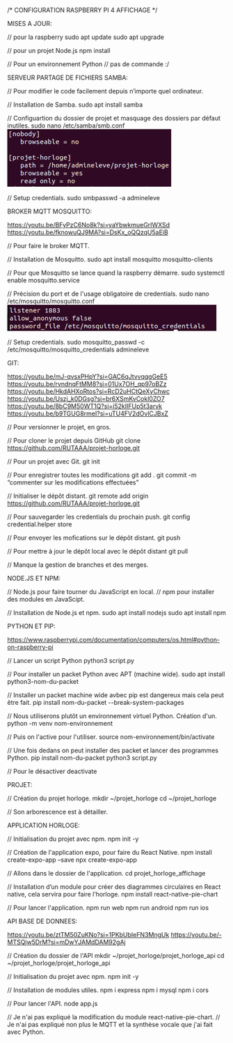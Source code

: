 




/*    CONFIGURATION RASPBERRY PI 4 AFFICHAGE    */





MISES A JOUR:

// pour la raspberry
sudo apt update
sudo apt upgrade

// pour un projet Node.js
npm install

// Pour un environnement Python
// pas de commande :/



SERVEUR PARTAGE DE FICHIERS SAMBA:

// Pour modifier le code facilement depuis n’importe quel ordinateur.

// Installation de Samba.
sudo apt install samba

// Configuartion du dossier de projet et masquage des dossiers par défaut inutiles.
sudo nano /etc/samba/smb.conf
![samba conf](images/samba_conf.png)

// Setup credentials.
sudo smbpasswd -a admineleve



BROKER MQTT MOSQUITTO:

https://youtu.be/BFyPzC6No8k?si=yaYbwkmueGrIWXSd
https://youtu.be/fknowuQJ9MA?si=DsKx_oQQzqU5aEiB

// Pour faire le broker MQTT.

// Installation de Mosquitto.
sudo apt install mosquitto mosquitto-clients

// Pour que Mosquitto se lance quand la raspberry démarre.
sudo systemctl enable mosquitto.service

// Précision du port et de l'usage obligatoire de credentials.
sudo nano /etc/mosquitto/mosquitto.conf
![mosquitto conf](images/mosquitto_conf.png)

// Setup credentials.
sudo mosquitto_passwd -c /etc/mosquitto/mosquitto_credentials admineleve



GIT:

https://youtu.be/mJ-qvsxPHpY?si=GAC6qJtvvqqgGeE5
https://youtu.be/rvndnqFtMM8?si=01Ux7OH_qp97oBZz
https://youtu.be/HkdAHXoRtos?si=RcD2uHCtQeXyChwc
https://youtu.be/Uszj_k0DGsg?si=br6XSmKvCokl0ZO7
https://youtu.be/8bC9M50WT1Q?si=i52kIIFUp5t3arvk
https://youtu.be/b9TGUG8rmeI?si=uTU4FV2dOvlCJBxZ

// Pour versionner le projet, en gros.

// Pour cloner le projet depuis GitHub
git clone https://github.com/RUTAAA/projet-horloge.git

// Pour un projet avec Git.
git init

// Pour enregistrer toutes les modifications
git add .
git commit -m “commenter sur les modifications effectuées"

// Initialiser le dépôt distant.
git remote add origin https://github.com/RUTAAA/projet-horloge.git

// Pour sauvegarder les credentials du prochain push.
git config credential.helper store

// Pour envoyer les mofications sur le dépôt distant.
git push

// Pour mettre à jour le dépôt local avec le dépôt distant
git pull

// Manque la gestion de branches et des merges.



NODE.JS ET NPM:

// Node.js pour faire tourner du JavaScript en local.
// npm pour installer des modules en JavaScipt.

// Installation de Node.js et npm.
sudo apt install nodejs
sudo apt install npm



PYTHON ET PIP:

https://www.raspberrypi.com/documentation/computers/os.html#python-on-raspberry-pi

// Lancer un script Python
python3 script.py

// Pour installer un packet Python avec APT (machine wide).
sudo apt install python3-nom-du-packet

// Installer un packet machine wide avbec pip est dangereux mais cela peut être fait.
pip install nom-du-packet --break-system-packages

// Nous utiliserons plutôt un environnement virtuel Python. Création d'un.
python -m venv nom-environnement

// Puis on l'active pour l'utiliser.
source nom-environnement/bin/activate

// Une fois dedans on peut installer des packet et lancer des programmes Python.
pip install nom-du-packet
python3 script.py

// Pour le désactiver
deactivate





PROJET:

// Création du projet horloge.
mkdir ~/projet_horloge
cd ~/projet_horloge

// Son arborescence est à détailler.



APPLICATION HORLOGE:

// Initialisation du projet avec npm.
npm init -y

// Création de l'application expo, pour faire du React Native.
npm install create-expo-app –save
npx create-expo-app

// Allons dans le dossier de l'application.
cd projet_horloge_affichage

// Installation d’un module pour créer des diagrammes circulaires en React native, cela servira pour faire l’horloge.
npm install react-native-pie-chart

// Pour lancer l'application.
npm run web
npm run android
npm run ios



API BASE DE DONNEES:

https://youtu.be/ztTM50ZuKNo?si=1PKbUbIeFN3MngUk
https://youtu.be/-MTSQjw5DrM?si=mDwYJAMdDAM92gAj

// Création du dossier de l'API
mkdir ~/projet_horloge/projet_horloge_api
cd ~/projet_horloge/projet_horloge_api

// Initialisation du projet avec npm.
npm init -y

// Installation de modules utiles.
npm i express
npm i mysql
npm i cors

// Pour lancer l'API.
node app.js





// Je n'ai pas expliqué la modification du module react-native-pie-chart.
// Je n'ai pas expliqué non plus le MQTT et la synthèse vocale que j'ai fait avec Python.
